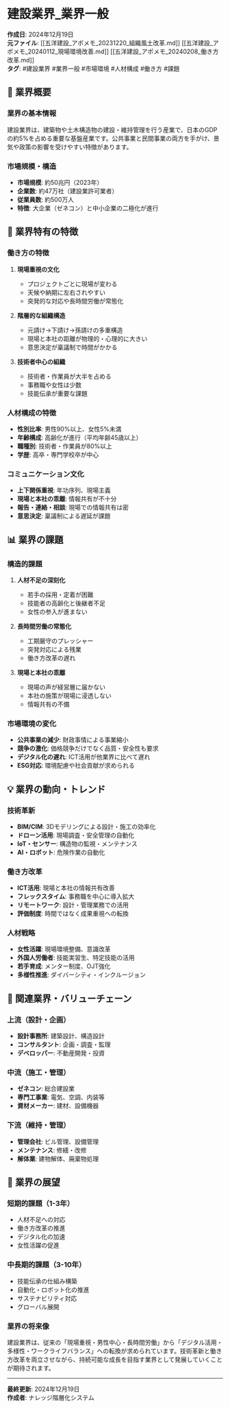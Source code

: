 # 建設業界_業界一般

**作成日**: 2024年12月19日  
**元ファイル**: [[五洋建設_アポメモ_20231220_組織風土改革.md]] [[五洋建設_アポメモ_20240112_現場環境改善.md]] [[五洋建設_アポメモ_20240208_働き方改革.md]]  
**タグ**: #建設業界 #業界一般 #市場環境 #人材構成 #働き方 #課題

## 🏢 業界概要

### 業界の基本情報
建設業界は、建築物や土木構造物の建設・維持管理を行う産業で、日本のGDPの約5%を占める重要な基盤産業です。公共事業と民間事業の両方を手がけ、景気や政策の影響を受けやすい特徴があります。

### 市場規模・構造
- **市場規模**: 約50兆円（2023年）
- **企業数**: 約47万社（建設業許可業者）
- **従業員数**: 約500万人
- **特徴**: 大企業（ゼネコン）と中小企業の二極化が進行

## 🎯 業界特有の特徴

### 働き方の特徴
1. **現場重視の文化**
   - プロジェクトごとに現場が変わる
   - 天候や納期に左右されやすい
   - 突発的な対応や長時間労働が常態化

2. **階層的な組織構造**
   - 元請け→下請け→孫請けの多重構造
   - 現場と本社の距離が物理的・心理的に大きい
   - 意思決定が稟議制で時間がかかる

3. **技術者中心の組織**
   - 技術者・作業員が大半を占める
   - 事務職や女性は少数
   - 技能伝承が重要な課題

### 人材構成の特徴
- **性別比率**: 男性90%以上、女性5%未満
- **年齢構成**: 高齢化が進行（平均年齢45歳以上）
- **職種別**: 技術者・作業員が80%以上
- **学歴**: 高卒・専門学校卒が中心

### コミュニケーション文化
- **上下関係重視**: 年功序列、現場主義
- **現場と本社の乖離**: 情報共有が不十分
- **報告・連絡・相談**: 現場での情報共有は密
- **意思決定**: 稟議制による遅延が課題

## 📊 業界の課題

### 構造的課題
1. **人材不足の深刻化**
   - 若手の採用・定着が困難
   - 技能者の高齢化と後継者不足
   - 女性の参入が進まない

2. **長時間労働の常態化**
   - 工期厳守のプレッシャー
   - 突発対応による残業
   - 働き方改革の遅れ

3. **現場と本社の乖離**
   - 現場の声が経営層に届かない
   - 本社の施策が現場に浸透しない
   - 情報共有の不備

### 市場環境の変化
- **公共事業の減少**: 財政事情による事業縮小
- **競争の激化**: 価格競争だけでなく品質・安全性も要求
- **デジタル化の遅れ**: ICT活用が他業界に比べて遅れ
- **ESG対応**: 環境配慮や社会貢献が求められる

## 💡 業界の動向・トレンド

### 技術革新
- **BIM/CIM**: 3Dモデリングによる設計・施工の効率化
- **ドローン活用**: 現場調査・安全管理の自動化
- **IoT・センサー**: 構造物の監視・メンテナンス
- **AI・ロボット**: 危険作業の自動化

### 働き方改革
- **ICT活用**: 現場と本社の情報共有改善
- **フレックスタイム**: 事務職を中心に導入拡大
- **リモートワーク**: 設計・管理業務での活用
- **評価制度**: 時間ではなく成果重視への転換

### 人材戦略
- **女性活躍**: 現場環境整備、意識改革
- **外国人労働者**: 技能実習生、特定技能の活用
- **若手育成**: メンター制度、OJT強化
- **多様性推進**: ダイバーシティ・インクルージョン

## 🔗 関連業界・バリューチェーン

### 上流（設計・企画）
- **設計事務所**: 建築設計、構造設計
- **コンサルタント**: 企画・調査・監理
- **デベロッパー**: 不動産開発・投資

### 中流（施工・管理）
- **ゼネコン**: 総合建設業
- **専門工事業**: 電気、空調、内装等
- **資材メーカー**: 建材、設備機器

### 下流（維持・管理）
- **管理会社**: ビル管理、設備管理
- **メンテナンス**: 修繕・改修
- **解体業**: 建物解体、廃棄物処理

## 📝 業界の展望

### 短期的課題（1-3年）
- 人材不足への対応
- 働き方改革の推進
- デジタル化の加速
- 女性活躍の促進

### 中長期的課題（3-10年）
- 技能伝承の仕組み構築
- 自動化・ロボット化の推進
- サステナビリティ対応
- グローバル展開

### 業界の将来像
建設業界は、従来の「現場重視・男性中心・長時間労働」から「デジタル活用・多様性・ワークライフバランス」への転換が求められています。技術革新と働き方改革を両立させながら、持続可能な成長を目指す業界として発展していくことが期待されます。

---

**最終更新**: 2024年12月19日  
**作成者**: ナレッジ階層化システム 